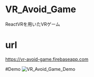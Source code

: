 # VR_Avoid_Game
ReactVRを用いたVRゲーム

# url
https://vr-avoid-game.firebaseapp.com

#Demo
![VR_Avoid_Game_Demo](https://imgur.com/a/ivJOd.gif)